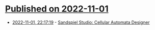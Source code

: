 # [Published on 2022-11-01](index.md)

* [2022-11-01, 22:17:19](https://lobste.rs/s/ejb5bl/sandspiel_studio_cellular_automata) - [Sandspiel Studio: Cellular Automata Designer](https://studio.sandspiel.club/)
